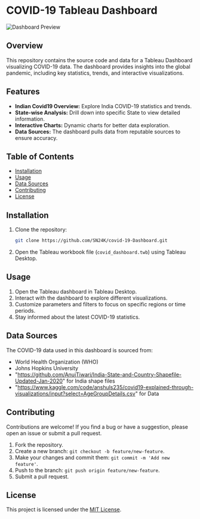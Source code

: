 # COVID-19 Tableau Dashboard

![Dashboard Preview](link_to_dashboard_image_or_gif.gif)

## Overview

This repository contains the source code and data for a Tableau Dashboard visualizing COVID-19 data. The dashboard provides insights into the global pandemic, including key statistics, trends, and interactive visualizations.

## Features

- **Indian Covid19 Overview:** Explore India COVID-19 statistics and trends.
- **State-wise Analysis:** Drill down into specific State to view detailed information.
- **Interactive Charts:** Dynamic charts for better data exploration.
- **Data Sources:** The dashboard pulls data from reputable sources to ensure accuracy.

## Table of Contents

- [Installation](#installation)
- [Usage](#usage)
- [Data Sources](#data-sources)
- [Contributing](#contributing)
- [License](#license)

## Installation

1. Clone the repository:

    ```bash
    git clone https://github.com/SN24K/covid-19-Dashboard.git
    ```

2. Open the Tableau workbook file (`covid_dashboard.twb`) using Tableau Desktop.

## Usage

1. Open the Tableau dashboard in Tableau Desktop.
2. Interact with the dashboard to explore different visualizations.
3. Customize parameters and filters to focus on specific regions or time periods.
4. Stay informed about the latest COVID-19 statistics.

## Data Sources

The COVID-19 data used in this dashboard is sourced from:

- World Health Organization (WHO)
- Johns Hopkins University
- "https://github.com/AnujTiwari/India-State-and-Country-Shapefile-Updated-Jan-2020" for India shape files
- "https://www.kaggle.com/code/anshuls235/covid19-explained-through-visualizations/input?select=AgeGroupDetails.csv" for Data

## Contributing

Contributions are welcome! If you find a bug or have a suggestion, please open an issue or submit a pull request.

1. Fork the repository.
2. Create a new branch: `git checkout -b feature/new-feature`.
3. Make your changes and commit them: `git commit -m 'Add new feature'`.
4. Push to the branch: `git push origin feature/new-feature`.
5. Submit a pull request.

## License

This project is licensed under the [MIT License](LICENSE).
